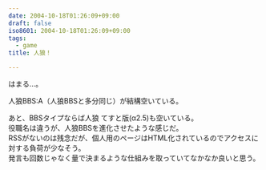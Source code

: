 ```yaml
---
date: 2004-10-18T01:26:09+09:00
draft: false
iso8601: 2004-10-18T01:26:09+09:00
tags:
  - game
title: 人狼！

---
```


<div class="entry-body">
  <p>はまる…。</p>

  <p>人狼BBS:A（人狼BBSと多分同じ）が結構空いている。</p>

  <p>あと、BBSタイプならば人狼 てすと版(α2.5)も空いている。<br />
    役職名は違うが、人狼BBSを進化させたような感じだ。<br />
    RSSがないのは残念だが、個人用のページはHTML化されているのでアクセスに対する負荷が少なそう。<br />
    発言も回数じゃなく量で決まるような仕組みを取っていてなかなか良いと思う。</p>
</div>
